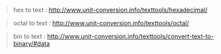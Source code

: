 > hex to text  : http://www.unit-conversion.info/texttools/hexadecimal/

> octal to text : http://www.unit-conversion.info/texttools/octal/

> bin to text : http://www.unit-conversion.info/texttools/convert-text-to-binary/#data


